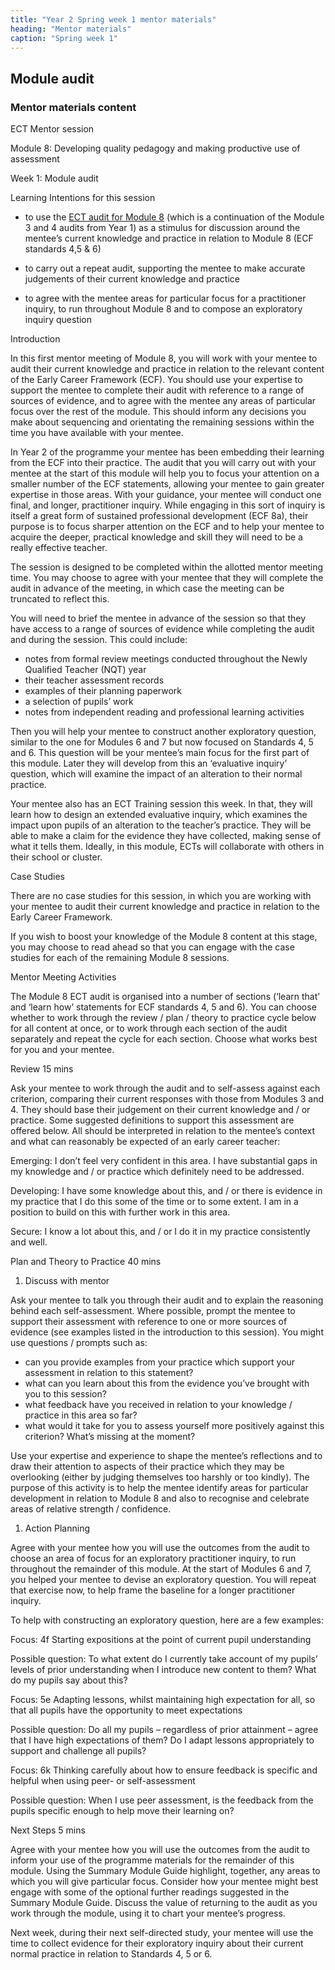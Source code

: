 ```yaml
---
title: "Year 2 Spring week 1 mentor materials"
heading: "Mentor materials"
caption: "Spring week 1"
---
```



## Module audit

### Mentor materials content

ECT Mentor session

Module 8: Developing quality pedagogy and making productive use of assessment

Week 1: Module audit

Learning Intentions for this session

- to use the [ECT audit for Module 8](/assets/materials/ucl-01_Module-8-Audit.pdf) (which is a continuation of the Module 3 and 4 audits from Year 1) as a stimulus for discussion around the mentee’s current knowledge and practice in relation to Module 8 (ECF standards 4,5 & 6)

- to carry out a repeat audit, supporting the mentee to make accurate judgements of their current knowledge and practice

- to agree with the mentee areas for particular focus for a practitioner inquiry, to run throughout Module 8 and to compose an exploratory inquiry question

Introduction

In this first mentor meeting of Module 8, you will work with your mentee to audit their current knowledge and practice in relation to the relevant content of the Early Career Framework (ECF). You should use your expertise to support the mentee to complete their audit with reference to a range of sources of evidence, and to agree with the mentee any areas of particular focus over the rest of the module. This should inform any decisions you make about sequencing and orientating the remaining sessions within the time you have available with your mentee.

In Year 2 of the programme your mentee has been embedding their learning from the ECF into their practice. The audit that you will carry out with your mentee at the start of this module will help you to focus your attention on a smaller number of the ECF statements, allowing your mentee to gain greater expertise in those areas. With your guidance, your mentee will conduct one final, and longer, practitioner inquiry. While engaging in this sort of inquiry is itself a great form of sustained professional development (ECF 8a), their purpose is to focus sharper attention on the ECF and to help your mentee to acquire the deeper, practical knowledge and skill they will need to be a really effective teacher.

The session is designed to be completed within the allotted mentor meeting time. You may choose to agree with your mentee that they will complete the audit in advance of the meeting, in which case the meeting can be truncated to reflect this.

You will need to brief the mentee in advance of the session so that they have access to a range of sources of evidence while completing the audit and during the session. This could include:

- notes from formal review meetings conducted throughout the Newly Qualified Teacher (NQT) year
- their teacher assessment records
- examples of their planning paperwork
- a selection of pupils’ work
- notes from independent reading and professional learning activities

Then you will help your mentee to construct another exploratory question, similar to the one for Modules 6 and 7 but now focused on Standards 4, 5 and 6. This question will be your mentee’s main focus for the first part of this module. Later they will develop from this an ‘evaluative inquiry’ question, which will examine the impact of an alteration to their normal practice.

Your mentee also has an ECT Training session this week. In that, they will learn how to design an extended evaluative inquiry, which examines the impact upon pupils of an alteration to the teacher’s practice. They will be able to make a claim for the evidence they have collected, making sense of what it tells them. Ideally, in this module, ECTs will collaborate with others in their school or cluster.

Case Studies

There are no case studies for this session, in which you are working with your mentee to audit their current knowledge and practice in relation to the Early Career Framework.

If you wish to boost your knowledge of the Module 8 content at this stage, you may choose to read ahead so that you can engage with the case studies for each of the remaining Module 8 sessions.

Mentor Meeting Activities

The Module 8 ECT audit is organised into a number of sections (‘learn that’ and ‘learn how’ statements for ECF standards 4, 5 and 6). You can choose whether to work through the review / plan / theory to practice cycle below for all content at once, or to work through each section of the audit separately and repeat the cycle for each section. Choose what works best for you and your mentee.

Review 15 mins

Ask your mentee to work through the audit and to self-assess against each criterion, comparing their current responses with those from Modules 3 and 4. They should base their judgement on their current knowledge and / or practice. Some suggested definitions to support this assessment are offered below. All should be interpreted in relation to the mentee’s context and what can reasonably be expected of an early career teacher:

Emerging: I don’t feel very confident in this area. I have substantial gaps in my knowledge and / or practice which definitely need to be addressed.

Developing: I have some knowledge about this, and / or there is evidence in my practice that I do this some of the time or to some extent. I am in a position to build on this with further work in this area.

Secure: I know a lot about this, and / or I do it in my practice consistently and well.

Plan and Theory to Practice 40 mins

1. Discuss with mentor

Ask your mentee to talk you through their audit and to explain the reasoning behind each self-assessment. Where possible, prompt the mentee to support their assessment with reference to one or more sources of evidence (see examples listed in the introduction to this session). You might use questions / prompts such as:

- can you provide examples from your practice which support your assessment in relation to this statement?
- what can you learn about this from the evidence you’ve brought with you to this session?
- what feedback have you received in relation to your knowledge / practice in this area so far?
- what would it take for you to assess yourself more positively against this criterion? What’s missing at the moment?

Use your expertise and experience to shape the mentee’s reflections and to draw their attention to aspects of their practice which they may be overlooking (either by judging themselves too harshly or too kindly). The purpose of this activity is to help the mentee identify areas for particular development in relation to Module 8 and also to recognise and celebrate areas of relative strength / confidence.

1. Action Planning

Agree with your mentee how you will use the outcomes from the audit to choose an area of focus for an exploratory practitioner inquiry, to run throughout the remainder of this module. At the start of Modules 6 and 7, you helped your mentee to devise an exploratory question. You will repeat that exercise now, to help frame the baseline for a longer practitioner inquiry.

To help with constructing an exploratory question, here are a few examples:

Focus: 4f Starting expositions at the point of current pupil understanding

Possible question: To what extent do I currently take account of my pupils’ levels of prior understanding when I introduce new content to them? What do my pupils say about this?

Focus: 5e Adapting lessons, whilst maintaining high expectation for all, so that all pupils have the opportunity to meet expectations

Possible question: Do all my pupils – regardless of prior attainment – agree that I have high expectations of them? Do I adapt lessons appropriately to support and challenge all pupils?

Focus: 6k Thinking carefully about how to ensure feedback is specific and helpful when using peer- or self-assessment

Possible question: When I use peer assessment, is the feedback from the pupils specific enough to help move their learning on?

Next Steps 5 mins

Agree with your mentee how you will use the outcomes from the audit to inform your use of the programme materials for the remainder of this module. Using the Summary Module Guide highlight, together, any areas to which you will give particular focus. Consider how your mentee might best engage with some of the optional further readings suggested in the Summary Module Guide. Discuss the value of returning to the audit as you work through the module, using it to chart your mentee’s progress.

Next week, during their next self-directed study, your mentee will use the time to collect evidence for their exploratory inquiry about their current normal practice in relation to Standards 4, 5 or 6.

